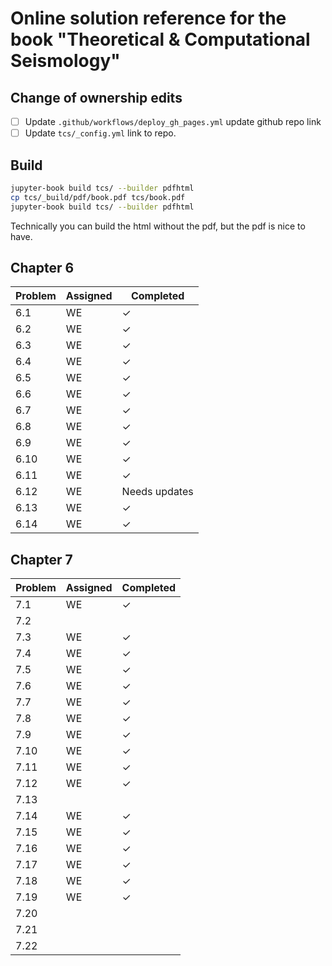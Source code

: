 # Online solution reference for the book "Theoretical & Computational Seismology"

## Change of ownership edits

- [ ] Update `.github/workflows/deploy_gh_pages.yml` update github repo link
- [ ] Update `tcs/_config.yml` link to repo.

## Build 

```bash
jupyter-book build tcs/ --builder pdfhtml
cp tcs/_build/pdf/book.pdf tcs/book.pdf
jupyter-book build tcs/ --builder pdfhtml
```

Technically you can build the html without the pdf, but the pdf is nice to 
have.

## Chapter 6      
| Problem | Assigned | Completed |
|---------|----------|-----------|
| 6.1     | WE       | ✓         |
| 6.2     | WE       | ✓         |
| 6.3     | WE       | ✓         |
| 6.4     | WE       | ✓         | 
| 6.5     | WE       | ✓         |
| 6.6     | WE       | ✓         |
| 6.7     | WE       | ✓         |
| 6.8     | WE       | ✓         |
| 6.9     | WE       | ✓         |
| 6.10     | WE       | ✓         |
| 6.11     | WE       | ✓         |
| 6.12     | WE       | Needs updates          |
| 6.13     | WE       | ✓         |
| 6.14     | WE       | ✓         |


## Chapter 7
| Problem | Assigned | Completed |
|---------|----------|-----------|
| 7.1     | WE       | ✓         |
| 7.2     |          |           |
| 7.3     | WE       | ✓         |
| 7.4     | WE       | ✓         |
| 7.5     | WE       | ✓         |
| 7.6     | WE       | ✓         |
| 7.7     | WE       | ✓         |
| 7.8     | WE       | ✓         |
| 7.9     | WE       | ✓         |
| 7.10     | WE       | ✓         |
| 7.11     | WE       | ✓         |
| 7.12     | WE       | ✓         |
| 7.13     |          |           |
| 7.14     | WE       | ✓         |
| 7.15     | WE       | ✓         |
| 7.16     | WE       | ✓         |
| 7.17     | WE       | ✓         |
| 7.18     | WE       | ✓         |
| 7.19     | WE       | ✓         |
| 7.20     |          |           |
| 7.21     |          |           |
| 7.22     |          |           |
